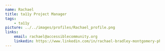 ```yaml
---
name: Rachael
title: ta11y Project Manager
tags:
    - ta11y
picture: ../../images/profiles/Rachael_profile.png
links:
    email: rachael@accessiblecommunity.org
    linkedin: https://www.linkedin.com/in/rachael-bradley-montgomery-ph-d-6847144/
---
```

